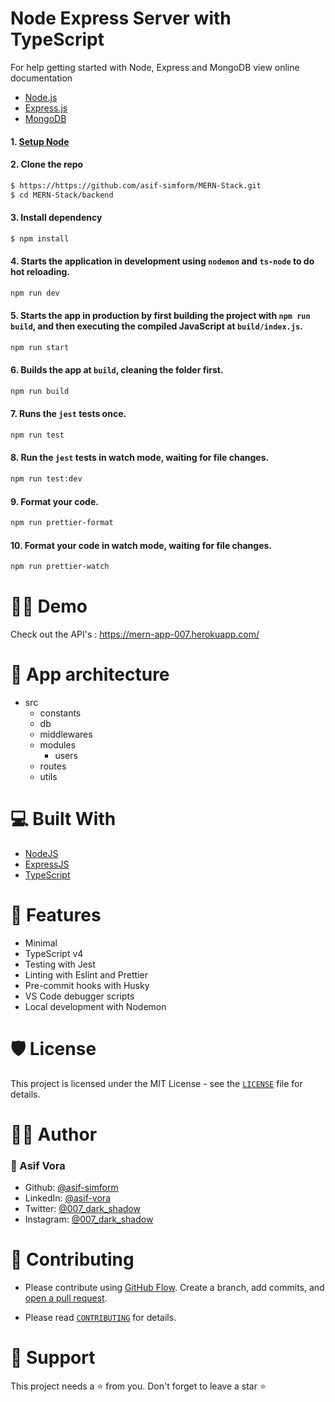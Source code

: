 # Node Express Server with TypeScript

For help getting started with Node, Express and MongoDB view online documentation

- [Node.js](https://nodejs.org/en/docs/)
- [Express.js](https://expressjs.com/)
- [MongoDB](https://docs.mongodb.com/)

#### 1. [Setup Node](https://nodejs.org/en/)

#### 2. Clone the repo

```sh
$ https://https://github.com/asif-simform/MERN-Stack.git
$ cd MERN-Stack/backend
```

#### 3. Install dependency

```sh
$ npm install
```

#### 4. Starts the application in development using `nodemon` and `ts-node` to do hot reloading.
```bash
npm run dev
```

#### 5. Starts the app in production by first building the project with `npm run build`, and then executing the compiled JavaScript at `build/index.js`.
```bash
npm run start
```

#### 6. Builds the app at `build`, cleaning the folder first.
```bash
npm run build
```

#### 7. Runs the `jest` tests once.
```bash
npm run test
```

#### 8. Run the `jest` tests in watch mode, waiting for file changes.
```bash
npm run test:dev
```

#### 9. Format your code.
```bash
npm run prettier-format
```

#### 10. Format your code in watch mode, waiting for file changes.
```bash
npm run prettier-watch
```

# 👨‍💻 Demo
Check out the API's : https://mern-app-007.herokuapp.com/

# 📖 App architecture 
- src
    - constants
    - db
    - middlewares
    - modules 
        - users
    - routes
    - utils
# 💻 Built With  
- [NodeJS](https://nodejs.org/en/)
- [ExpressJS](https://expressjs.com/)
- [TypeScript](https://www.typescriptlang.org/)

# 🎉 Features

- Minimal
- TypeScript v4
- Testing with Jest
- Linting with Eslint and Prettier
- Pre-commit hooks with Husky
- VS Code debugger scripts
- Local development with Nodemon

# 🛡️ License

This project is licensed under the MIT License - see the [`LICENSE`](LICENSE) file for details.

# 👨‍💻 Author
### 👤 Asif Vora
- Github: [@asif-simform](https://github.com/asif-simform)
- LinkedIn: [@asif-vora](https://www.linkedin.com/in/asif-vora/)
- Twitter: [@007_dark_shadow](https://twitter.com/007_dark_shadow)
- Instagram: [@007_dark_shadow](https://www.instagram.com/007_dark_shadow/)

# 🍰 Contributing

- Please contribute using [GitHub Flow](https://guides.github.com/introduction/flow). Create a branch, add commits, and [open a pull request](https://github.com/asif-simform/MERN-Stack/compare).

- Please read [`CONTRIBUTING`](CONTRIBUTING.md) for details.

# 🙏 Support
This project needs a ⭐️  from you. Don't forget to leave a star ⭐️